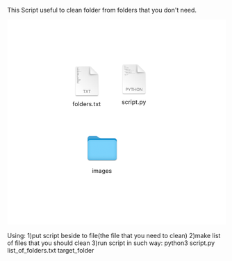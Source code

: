 This Script useful to clean folder from folders that you don't need.


![Скриншот](screenshot.png)

Using: 
1)put script beside to file(the file that you need to clean) 
2)make list of files that you should clean
3)run script in such way: python3 script.py list_of_folders.txt target_folder

